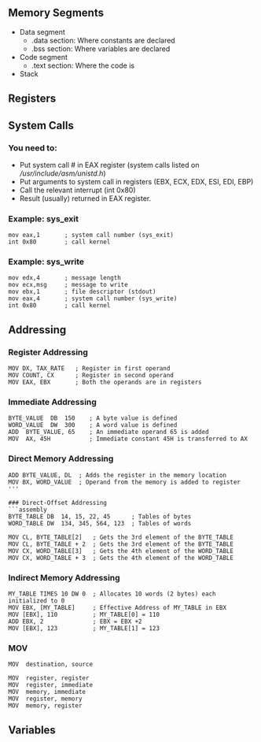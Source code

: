 ## Memory Segments

* Data segment
  * .data section: Where constants are declared
  * .bss section: Where variables are declared
* Code segment
  * .text section: Where the code is
* Stack


## Registers


## System Calls

### You need to:
* Put system call # in EAX register (system calls listed on */usr/include/asm/unistd.h*)
* Put arguments to system call in registers (EBX, ECX, EDX, ESI, EDI, EBP)
* Call the relevant interrupt (int 0x80)
* Result (usually) returned in EAX register.

### Example: sys_exit
```assembly
mov	eax,1		; system call number (sys_exit)
int	0x80		; call kernel
```

### Example: sys_write
```assembly
mov	edx,4		; message length
mov	ecx,msg		; message to write
mov	ebx,1		; file descriptor (stdout)
mov	eax,4		; system call number (sys_write)
int	0x80		; call kernel
```


## Addressing

### Register Addressing
```assembly
MOV DX, TAX_RATE   ; Register in first operand
MOV COUNT, CX	   ; Register in second operand
MOV EAX, EBX	   ; Both the operands are in registers
```

### Immediate Addressing
```assembly
BYTE_VALUE  DB  150    ; A byte value is defined
WORD_VALUE  DW  300    ; A word value is defined
ADD  BYTE_VALUE, 65    ; An immediate operand 65 is added
MOV  AX, 45H           ; Immediate constant 45H is transferred to AX
```

### Direct Memory Addressing
```assembly
ADD	BYTE_VALUE, DL	; Adds the register in the memory location
MOV	BX, WORD_VALUE	; Operand from the memory is added to register
'''

### Direct-Offset Addressing
```assembly
BYTE_TABLE DB  14, 15, 22, 45      ; Tables of bytes
WORD_TABLE DW  134, 345, 564, 123  ; Tables of words

MOV CL, BYTE_TABLE[2]	; Gets the 3rd element of the BYTE_TABLE
MOV CL, BYTE_TABLE + 2	; Gets the 3rd element of the BYTE_TABLE
MOV CX, WORD_TABLE[3]	; Gets the 4th element of the WORD_TABLE
MOV CX, WORD_TABLE + 3	; Gets the 4th element of the WORD_TABLE
```

### Indirect Memory Addressing
```assembly
MY_TABLE TIMES 10 DW 0  ; Allocates 10 words (2 bytes) each initialized to 0
MOV EBX, [MY_TABLE]     ; Effective Address of MY_TABLE in EBX
MOV [EBX], 110          ; MY_TABLE[0] = 110
ADD EBX, 2              ; EBX = EBX +2
MOV [EBX], 123          ; MY_TABLE[1] = 123
```

### MOV
```assembly
MOV  destination, source

MOV  register, register
MOV  register, immediate
MOV  memory, immediate
MOV  register, memory
MOV  memory, register
```


## Variables



